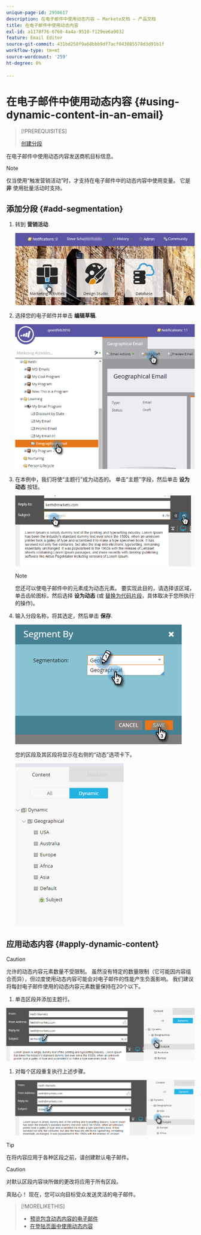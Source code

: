 ```yaml
---
unique-page-id: 2950617
description: 在电子邮件中使用动态内容 — Marketo文档 — 产品文档
title: 在电子邮件中使用动态内容
exl-id: a1178f76-6760-4a4a-9510-f129ee6a9032
feature: Email Editor
source-git-commit: 431bd258f9a68bbb9df7acf043085578d3d91b1f
workflow-type: tm+mt
source-wordcount: '259'
ht-degree: 0%

---
```


# 在电子邮件中使用动态内容 {#using-dynamic-content-in-an-email}

>[!PREREQUISITES]
>
>[创建分段](/help/marketo/product-docs/personalization/segmentation-and-snippets/segmentation/create-a-segmentation.md)

在电子邮件中使用动态内容发送商机目标信息。

>[!NOTE]
>
>仅当使用“触发营销活动”时，才支持在电子邮件中的动态内容中使用变量。 它是 **非** 使用批量活动时支持。

## 添加分段 {#add-segmentation}

1. 转到 **营销活动**.

   ![](assets/login-marketing-activities.png)

1. 选择您的电子邮件并单击 **编辑草稿**.

   ![](assets/1.2.png)

1. 在本例中，我们将使“主题行”成为动态的。 单击“主题”字段，然后单击 **设为动态** 按钮。

   ![](assets/1.3.png)

   >[!NOTE]
   >
   >您还可以使电子邮件中的元素成为动态元素。 要实现此目的，请选择该区域，单击齿轮图标，然后选择 **设为动态** (或 [替换为代码片段](/help/marketo/product-docs/personalization/segmentation-and-snippets/snippets/create-a-snippet.md)，具体取决于您所执行的操作)。

1. 输入分段名称，将其选定，然后单击 **保存**.

   ![](assets/1.4.png)

   您的区段及其区段将显示在右侧的“动态”选项卡下。

   ![](assets/1.5.png)

## 应用动态内容 {#apply-dynamic-content}

>[!CAUTION]
>
>允许的动态内容元素数量不受限制。 虽然没有特定的数量限制（它可能因内容组合而异），但过度使用动态内容可能会对电子邮件的性能产生负面影响。 我们建议将每封电子邮件使用的动态内容元素数量保持在20个以下。

1. 单击区段并添加主题行。

![](assets/2.1.png)

1. 对每个区段重复执行上述步骤。

   ![](assets/2.2.png)

>[!TIP]
>
>在将内容应用于各种区段之前，请创建默认电子邮件。

>[!CAUTION]
>
>对默认区段内容块所做的更改将应用于所有区段。

真贴心！ 现在，您可以向目标受众发送灵活的电子邮件。

>[!MORELIKETHIS]
>
>* [预览包含动态内容的电子邮件](/help/marketo/product-docs/email-marketing/general/functions-in-the-editor/preview-an-email-with-dynamic-content.md)
>* [在登陆页面中使用动态内容](/help/marketo/product-docs/demand-generation/landing-pages/free-form-landing-pages/use-dynamic-content-in-a-free-form-landing-page.md)
